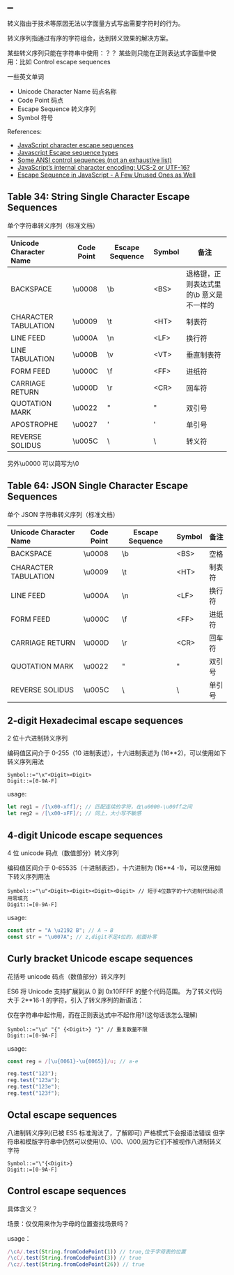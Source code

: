 # _

转义指由于技术等原因无法以字面量方式写出需要字符时的行为。

转义序列指通过有序的字符组合，达到转义效果的解决方案。

某些转义序列只能在字符串中使用：？？
某些则只能在正则表达式字面量中使用：比如 Control escape sequences

一些英文单词

- Unicode Character Name 码点名称
- Code Point 码点
- Escape Sequence 转义序列
- Symbol 符号

References:

- [JavaScript character escape sequences](https://mathiasbynens.be/notes/javascript-escapes)
- [Javascript Escape sequence types](https://riptutorial.com/javascript/example/19374/escape-sequence-types)
- [Some ANSI control sequences (not an exhaustive list)](https://en.wikipedia.org/wiki/ANSI_escape_code)
- [JavaScript’s internal character encoding: UCS-2 or UTF-16?](https://mathiasbynens.be/notes/javascript-encoding)
- [Escape Sequence in JavaScript - A Few Unused Ones as Well](https://dev.to/manikbajaj/character-literals-in-javascript-a-few-unused-ones-as-well-21g9)

## Table 34: String Single Character Escape Sequences

单个字符串转义序列（标准文档）

| Unicode Character Name | Code Point | Escape Sequence | Symbol | 备注                                    |
| :--------------------- | ---------- | --------------- | ------ | --------------------------------------- |
| BACKSPACE              | \u0008     | \b              | \<BS>  | 退格键，正则表达式里的\b 意义是不一样的 |
| CHARACTER TABULATION   | \u0009     | \t              | \<HT>  | 制表符                                  |
| LINE FEED              | \u000A     | \n              | \<LF>  | 换行符                                  |
| LINE TABULATION        | \u000B     | \v              | \<VT>  | 垂直制表符                              |
| FORM FEED              | \u000C     | \f              | \<FF>  | 进纸符                                  |
| CARRIAGE RETURN        | \u000D     | \r              | \<CR>  | 回车符                                  |
| QUOTATION MARK         | \u0022     | \"              | "      | 双引号                                  |
| APOSTROPHE             | \u0027     | \'              | '      | 单引号                                  |
| REVERSE SOLIDUS        | \u005C     | \\              | \      | 转义符                                  |

另外\u0000 可以简写为\0

## Table 64: JSON Single Character Escape Sequences

单个 JSON 字符串转义序列（标准文档）

| Unicode Character Name | Code Point | Escape Sequence | Symbol | 备注   |
| :--------------------- | ---------- | --------------- | ------ | ------ |
| BACKSPACE              | \u0008     | \b              | \<BS>  | 空格   |
| CHARACTER TABULATION   | \u0009     | \t              | \<HT>  | 制表符 |
| LINE FEED              | \u000A     | \n              | \<LF>  | 换行符 |
| FORM FEED              | \u000C     | \f              | \<FF>  | 进纸符 |
| CARRIAGE RETURN        | \u000D     | \r              | \<CR>  | 回车符 |
| QUOTATION MARK         | \u0022     | \"              | "      | 双引号 |
| REVERSE SOLIDUS        | \u005C     | \\              | \      | 单引号 |

## 2-digit Hexadecimal escape sequences

2 位十六进制转义序列

编码值区间介于 0-255（10 进制表述），十六进制表述为 (16\*\*2)，可以使用如下转义序列用法

```ebnf
Symbol::="\x"<Digit><Digit>
Digit::=[0-9A-F]
```

usage:

```js
let reg1 = /[\x00-xff]/; // 匹配连续的字符，在\u0000-\u00ff之间
let reg2 = /[\x00-xFF]/; // 同上，大小写不敏感
```

## 4-digit Unicode escape sequences

4 位 unicode 码点（数值部分）转义序列

编码值区间介于 0-65535（十进制表述），十六进制为 (16\*\*4 -1)，可以使用如下转义序列用法

```ebnf
Symbol::="\u"<Digit><Digit><Digit><Digit> // 短于4位数字的十六进制代码必须用零填充
Digit::=[0-9A-F]
```

usage:

```js
const str = "A \u2192 B"; // A → B
const str = "\u007A"; // z,digit不足4位的，前面补零
```

## Curly bracket Unicode escape sequences

花括号 unicode 码点（数值部分）转义序列

ES6 将 Unicode 支持扩展到从 0 到 0x10FFFF 的整个代码范围。 为了转义代码大于 2\*\*16-1 的字符，引入了转义序列的新语法：

仅在字符串中起作用，而在正则表达式中不起作用?(这句话该怎么理解)

```ebnf
Symbol::="\u" "{" {<Digit>} "}" // 重复数量不限
Digit::=[0-9A-F]
```

usage:

```js
const reg = /[\u{0061}-\u{0065}]/u; // a-e

reg.test("123");
reg.test("123a");
reg.test("123e");
reg.test("123f");
```

## Octal escape sequences

八进制转义序列(已被 ES5 标准淘汰了，了解即可)
严格模式下会报语法错误
但字符串和模版字符串中仍然可以使用\0、\00、\000,因为它们不被视作八进制转义字符

```ebnf
Symbol::="\"{<Digit>}
Digit::=[0-9A-F]
```

## Control escape sequences

具体含义？

场景：仅仅用来作为字母的位置查找场景吗？

usage：

```js
/\cA/.test(String.fromCodePoint(1)) // true,位于字母表的位置
/\cC/.test(String.fromCodePoint(3)) // true
/\cz/.test(String.fromCodePoint(26)) // true
```
